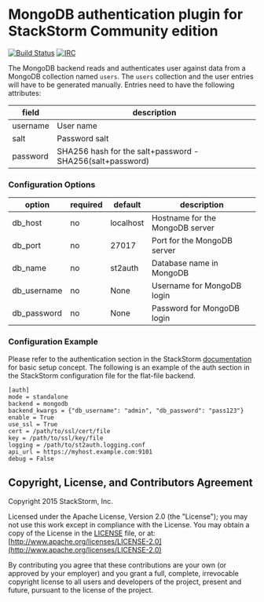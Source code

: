# MongoDB authentication plugin for StackStorm Community edition

[![Build Status](https://api.travis-ci.org/StackStorm/st2-auth-backend-mongodb.svg?branch=master)](https://travis-ci.org/StackStorm/st2-auth-backend-mongodb) [![IRC](https://img.shields.io/irc/%23stackstorm.png)](http://webchat.freenode.net/?channels=stackstorm)

The MongoDB backend reads and authenticates user against data from a MongoDB collection named 
``users``. The ``users`` collection and the user entries  will have to be generated manually.
Entries need to have the following attributes:

| field    | description                                                  |
| ---------|--------------------------------------------------------------|
| username | User name                                                    |
| salt     | Password salt                                                |
| password | SHA256 hash for the salt+password - SHA256(salt+password)    |

### Configuration Options

| option      | required | default   | description                                              |
|-------------|----------|-----------|----------------------------------------------------------|
| db_host     | no       | localhost | Hostname for the MongoDB server                          |
| db_port     | no       | 27017     | Port for the MongoDB server                              |
| db_name     | no       | st2auth   | Database name in MongoDB                                 |
| db_username | no       | None      | Username for MongoDB login                               |
| db_password | no       | None      | Password for MongoDB login                               |

### Configuration Example

Please refer to the authentication section in the StackStorm
[documentation](http://docs.stackstorm.com) for basic setup concept. The
following is an example of the auth section in the StackStorm configuration file for the flat-file
backend.

```
[auth]
mode = standalone
backend = mongodb
backend_kwargs = {"db_username": "admin", "db_password": "pass123"}
enable = True
use_ssl = True
cert = /path/to/ssl/cert/file
key = /path/to/ssl/key/file
logging = /path/to/st2auth.logging.conf
api_url = https://myhost.example.com:9101
debug = False
```

## Copyright, License, and Contributors Agreement

Copyright 2015 StackStorm, Inc.

Licensed under the Apache License, Version 2.0 (the "License"); you may not use this work except in
compliance with the License. You may obtain a copy of the License in the [LICENSE](LICENSE) file,
or at: [http://www.apache.org/licenses/LICENSE-2.0](http://www.apache.org/licenses/LICENSE-2.0)

By contributing you agree that these contributions are your own (or approved by your employer) and 
you grant a full, complete, irrevocable copyright license to all users and developers of the
project, present and future, pursuant to the license of the project.
